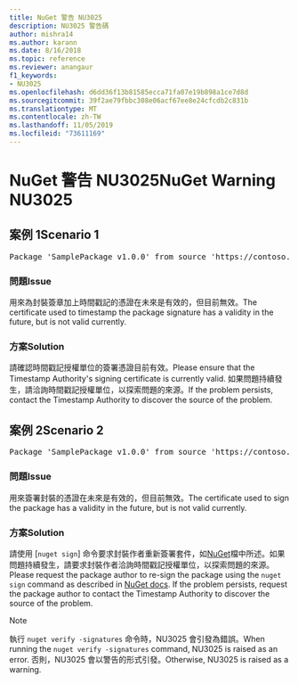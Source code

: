 ```yaml
---
title: NuGet 警告 NU3025
description: NU3025 警告碼
author: mishra14
ms.author: karann
ms.date: 8/16/2018
ms.topic: reference
ms.reviewer: anangaur
f1_keywords:
- NU3025
ms.openlocfilehash: d6dd36f13b81585ecca71fa07e19b898a1ce7d8d
ms.sourcegitcommit: 39f2ae79fbbc308e06acf67ee8e24cfcdb2c831b
ms.translationtype: MT
ms.contentlocale: zh-TW
ms.lasthandoff: 11/05/2019
ms.locfileid: "73611169"
---
```

# <a name="nuget-warning-nu3025"></a><span data-ttu-id="7b1d1-103">NuGet 警告 NU3025</span><span class="sxs-lookup"><span data-stu-id="7b1d1-103">NuGet Warning NU3025</span></span>

## <a name="scenario-1"></a><span data-ttu-id="7b1d1-104">案例 1</span><span class="sxs-lookup"><span data-stu-id="7b1d1-104">Scenario 1</span></span>

<pre>Package 'SamplePackage v1.0.0' from source 'https://contoso.com/index.json': The timestamp signing certificate is not yet valid.</pre>

### <a name="issue"></a><span data-ttu-id="7b1d1-105">問題</span><span class="sxs-lookup"><span data-stu-id="7b1d1-105">Issue</span></span>

<span data-ttu-id="7b1d1-106">用來為封裝簽章加上時間戳記的憑證在未來是有效的，但目前無效。</span><span class="sxs-lookup"><span data-stu-id="7b1d1-106">The certificate used to timestamp the package signature has a validity in the future, but is not valid currently.</span></span>


### <a name="solution"></a><span data-ttu-id="7b1d1-107">方案</span><span class="sxs-lookup"><span data-stu-id="7b1d1-107">Solution</span></span>

<span data-ttu-id="7b1d1-108">請確認時間戳記授權單位的簽署憑證目前有效。</span><span class="sxs-lookup"><span data-stu-id="7b1d1-108">Please ensure that the Timestamp Authority's signing certificate is currently valid.</span></span> <span data-ttu-id="7b1d1-109">如果問題持續發生，請洽詢時間戳記授權單位，以探索問題的來源。</span><span class="sxs-lookup"><span data-stu-id="7b1d1-109">If the problem persists, contact the Timestamp Authority to discover the source of the problem.</span></span>



## <a name="scenario-2"></a><span data-ttu-id="7b1d1-110">案例 2</span><span class="sxs-lookup"><span data-stu-id="7b1d1-110">Scenario 2</span></span>

<pre>Package 'SamplePackage v1.0.0' from source 'https://contoso.com/index.json': The primary signature's timestamp signing certificate is not yet valid.</pre>

### <a name="issue"></a><span data-ttu-id="7b1d1-111">問題</span><span class="sxs-lookup"><span data-stu-id="7b1d1-111">Issue</span></span>

<span data-ttu-id="7b1d1-112">用來簽署封裝的憑證在未來是有效的，但目前無效。</span><span class="sxs-lookup"><span data-stu-id="7b1d1-112">The certificate used to sign the package has a validity in the future, but is not valid currently.</span></span>


### <a name="solution"></a><span data-ttu-id="7b1d1-113">方案</span><span class="sxs-lookup"><span data-stu-id="7b1d1-113">Solution</span></span>

<span data-ttu-id="7b1d1-114">請使用 [`nuget sign`] 命令要求封裝作者重新簽署套件，如[NuGet](https://docs.microsoft.com/nuget/create-packages/sign-a-package)檔中所述。如果問題持續發生，請要求封裝作者洽詢時間戳記授權單位，以探索問題的來源。</span><span class="sxs-lookup"><span data-stu-id="7b1d1-114">Please request the package author to re-sign the package using the `nuget sign` command as described in [NuGet docs](https://docs.microsoft.com/nuget/create-packages/sign-a-package). If the problem persists, request the package author to contact the Timestamp Authority to discover the source of the problem.</span></span>


> [!Note]
> <span data-ttu-id="7b1d1-115">執行 `nuget verify -signatures` 命令時，NU3025 會引發為錯誤。</span><span class="sxs-lookup"><span data-stu-id="7b1d1-115">When running the `nuget verify -signatures` command, NU3025 is raised as an error.</span></span> <span data-ttu-id="7b1d1-116">否則，NU3025 會以警告的形式引發。</span><span class="sxs-lookup"><span data-stu-id="7b1d1-116">Otherwise, NU3025 is raised as a warning.</span></span>